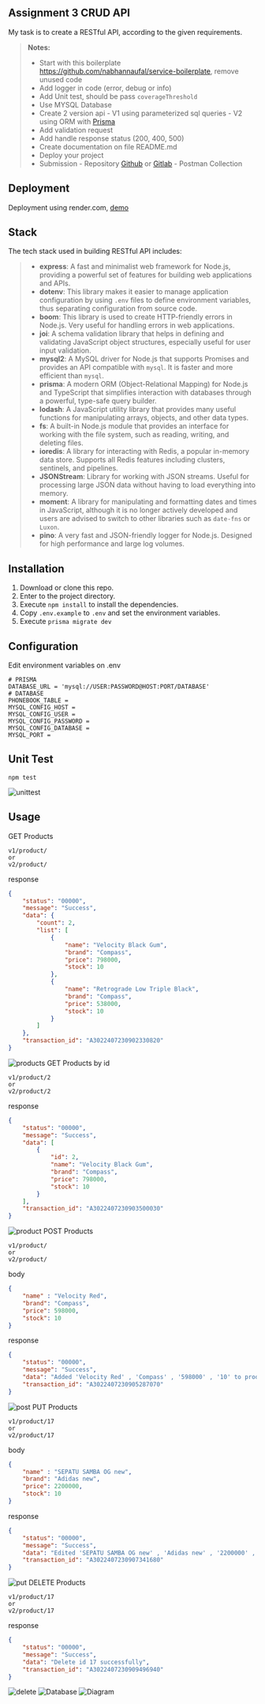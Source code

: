 ## Assignment 3 CRUD API
My task is to create a RESTful API, according to the given requirements.

> **Notes:**
> - Start with this boilerplate https://github.com/nabhannaufal/service-boilerplate, remove unused code
> - Add logger in code (error, debug or info)
> - Add Unit test, should be pass `coverageThreshold`
> - Use MYSQL Database
> - Create 2 version api
    - V1 using parameterized sql queries
    - V2 using ORM with [Prisma](https://www.prisma.io/docs/getting-started)
> - Add validation request
> - Add handle response status (200, 400, 500)
> - Create documentation on file README.md
> - Deploy your project
> - Submission
    - Repository [Github](https://github.com/) or [Gitlab](https://gitlab.com/)
    - Postman Collection

## Deployment
Deployment using render.com, [demo](https://assignment3-muchamad-syariful-umam.onrender.com/api/v1/product)

## Stack
The tech stack used in building RESTful API includes:
> - **express**: A fast and minimalist web framework for Node.js, providing a powerful set of features for building web applications and APIs.
> - **dotenv**: This library makes it easier to manage application configuration by using `.env` files to define environment variables, thus separating configuration from source code.
> - **boom**: This library is used to create HTTP-friendly errors in Node.js. Very useful for handling errors in web applications.
> - **joi**: A schema validation library that helps in defining and validating JavaScript object structures, especially useful for user input validation.
> - **mysql2**: A MySQL driver for Node.js that supports Promises and provides an API compatible with `mysql`. It is faster and more efficient than `mysql`.
> - **prisma**: A modern ORM (Object-Relational Mapping) for Node.js and TypeScript that simplifies interaction with databases through a powerful, type-safe query builder.
> - **lodash**: A JavaScript utility library that provides many useful functions for manipulating arrays, objects, and other data types.
> - **fs**: A built-in Node.js module that provides an interface for working with the file system, such as reading, writing, and deleting files.
> - **ioredis**: A library for interacting with Redis, a popular in-memory data store. Supports all Redis features including clusters, sentinels, and pipelines.
> - **JSONStream**: Library for working with JSON streams. Useful for processing large JSON data without having to load everything into memory.
> - **moment**: A library for manipulating and formatting dates and times in JavaScript, although it is no longer actively developed and users are advised to switch to other libraries such as `date-fns` or `Luxon`.
> - **pino**: A very fast and JSON-friendly logger for Node.js. Designed for high performance and large log volumes.

## Installation
1. Download or clone this repo.
2. Enter to the project directory.
3. Execute `npm install` to install the dependencies.
4. Copy `.env.example` to `.env` and set the environment variables.
5. Execute `prisma migrate dev`

## Configuration
Edit environment variables on .env

```env
# PRISMA
DATABASE_URL = 'mysql://USER:PASSWORD@HOST:PORT/DATABASE'
# DATABASE
PHONEBOOK_TABLE =
MYSQL_CONFIG_HOST =
MYSQL_CONFIG_USER =
MYSQL_CONFIG_PASSWORD =
MYSQL_CONFIG_DATABASE =
MYSQL_PORT =
```
## Unit Test
```
npm test
```
![unittest](https://i.ibb.co.com/XpyJL5s/unit-test.png)
## Usage
GET Products 
```
v1/product/
or
v2/product/
```
response
```json
{
    "status": "00000",
    "message": "Success",
    "data": {
        "count": 2,
        "list": [
            {
                "name": "Velocity Black Gum",
                "brand": "Compass",
                "price": 798000,
                "stock": 10
            },
            {
                "name": "Retrograde Low Triple Black",
                "brand": "Compass",
                "price": 538000,
                "stock": 10
            }
        ]
    },
    "transaction_id": "A3022407230902330820"
}
```
![products](https://i.ibb.co.com/5Tbz58T/get-v1.webp)
GET Products by id
```
v1/product/2
or
v2/product/2
```
response
```json
{
    "status": "00000",
    "message": "Success",
    "data": [
        {
            "id": 2,
            "name": "Velocity Black Gum",
            "brand": "Compass",
            "price": 798000,
            "stock": 10
        }
    ],
    "transaction_id": "A3022407230903500030"
}
```
![product](https://i.ibb.co.com/G3L2LFc/get-by-id-v1.webp)
POST Products
```
v1/product/
or
v2/product/
```
body
```json
{
    "name" : "Velocity Red",
    "brand": "Compass",
    "price": 598000,
    "stock": 10
}
```
response
```json
{
    "status": "00000",
    "message": "Success",
    "data": "Added 'Velocity Red' , 'Compass' , '598000' , '10' to product",
    "transaction_id": "A3022407230905287070"
}
```
![post](https://i.ibb.co.com/tp1XxfR/post-v1.webp)
PUT Products
```
v1/product/17
or
v2/product/17
```
body
```json
{
    "name" : "SEPATU SAMBA OG new",
    "brand": "Adidas new",
    "price": 2200000,
    "stock": 10
}
```
response
```json
{
    "status": "00000",
    "message": "Success",
    "data": "Edited 'SEPATU SAMBA OG new' , 'Adidas new' , '2200000' , '10' to product",
    "transaction_id": "A3022407230907341680"
}
```
![put](https://i.ibb.co.com/zFfc4WR/put-v1.webp)
DELETE Products
```
v1/product/17
or
v2/product/17
```
response
```json
{
    "status": "00000",
    "message": "Success",
    "data": "Delete id 17 successfully",
    "transaction_id": "A3022407230909496940"
}
```
![delete](https://i.ibb.co.com/rZbwMKP/delete-v1.webp)
![Database](https://i.ibb.co.com/LRWZhV7/Cuplikan-layar-2024-07-22-144022.webp)
![Diagram](https://i.ibb.co.com/qx2YrQR/API-Diagram-1.webp)
